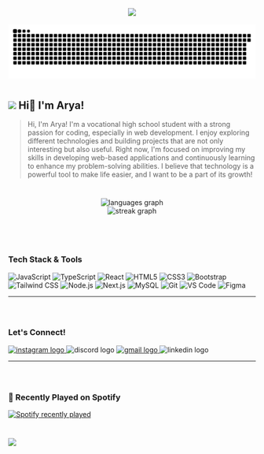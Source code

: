 <div align="center">
  <img height="200" src="https://media.tenor.com/1wJ787vEIDYAAAAM/michie-michie-jkt48.gif"  />
</div>

![GitHub Contribution](./github-user-contribution2.svg)   

# <h2> <img src="https://media.giphy.com/media/mGcNjsfWAjY5AEZNw6/giphy.gif" width="50"> Hi👋 I'm Arya!</h2> 

> Hi, I'm Arya! I'm a vocational high school student with a strong passion for coding, especially in web development. I enjoy exploring different technologies and building projects that are not only interesting but also useful. Right now, I'm focused on improving my skills in developing web-based applications and continuously learning to enhance my problem-solving abilities. I believe that technology is a powerful tool to make life easier, and I want to be a part of its growth!

###

<br>

<div align="center">
  <img src="https://github-readme-stats.vercel.app/api/top-langs?username=AryaEm&locale=en&hide_title=false&layout=compact&card_width=320&langs_count=4&theme=rose_pine&hide_border=true" height="150" alt="languages graph" />
  <br>
  <img src="https://streak-stats.demolab.com?user=AryaEm&locale=en&mode=daily&theme=rose_pine&hide_border=true&border_radius=5" height="150" alt="streak graph"  />
</div>

###

<br>
<br>

### Tech Stack & Tools
<div align="left">
  <img src="https://cdn.jsdelivr.net/gh/devicons/devicon/icons/javascript/javascript-plain.svg" height="35" alt="JavaScript" />
  <img src="https://cdn.jsdelivr.net/gh/devicons/devicon/icons/typescript/typescript-original.svg" height="35" alt="TypeScript" />
  <img src="https://cdn.jsdelivr.net/gh/devicons/devicon/icons/react/react-original.svg" height="35" alt="React" />
  <img src="https://cdn.jsdelivr.net/gh/devicons/devicon/icons/html5/html5-original.svg" height="35" alt="HTML5" />
  <img src="https://cdn.jsdelivr.net/gh/devicons/devicon/icons/css3/css3-original.svg" height="35" alt="CSS3" />
  <img src="https://cdn.jsdelivr.net/gh/devicons/devicon/icons/bootstrap/bootstrap-original.svg" height="35" alt="Bootstrap" />
  <img src="https://cdn.jsdelivr.net/gh/devicons/devicon/icons/tailwindcss/tailwindcss-original-wordmark.svg" height="35" alt="Tailwind CSS" />
  <img src="https://cdn.jsdelivr.net/gh/devicons/devicon/icons/nodejs/nodejs-original.svg" height="35" alt="Node.js" />
  <img src="https://cdn.jsdelivr.net/gh/devicons/devicon/icons/nextjs/nextjs-original.svg" height="35" alt="Next.js" />
  <img src="https://cdn.jsdelivr.net/gh/devicons/devicon/icons/mysql/mysql-original.svg" height="35" alt="MySQL" />
  <img src="https://cdn.jsdelivr.net/gh/devicons/devicon/icons/git/git-original.svg" height="35" alt="Git" />
  <img src="https://cdn.jsdelivr.net/gh/devicons/devicon/icons/vscode/vscode-original.svg" height="35" alt="VS Code" />
  <img src="https://cdn.jsdelivr.net/gh/devicons/devicon/icons/figma/figma-original.svg" height="25" alt="Figma" />
</div>

----------
###

<br>

### Let's Connect!
<div align="left">
  <a href="https://www.instagram.com/aryaa.em" target="_blank">
<a href="https://www.instagram.com/aryaa.em" target="_blank">
    <img src="https://img.shields.io/static/v1?message=Instagram&logo=instagram&label=&color=E4405F&logoColor=white&labelColor=&style=for-the-badge" height="30" alt="instagram logo"  />
  </a>
  <img src="https://img.shields.io/static/v1?message=Discord&logo=discord&label=&color=7289DA&logoColor=white&labelColor=&style=for-the-badge" height="30" alt="discord logo"  />
  <a href="ary4maulanaa@gmail.com" target="_blank">
    <img src="https://img.shields.io/static/v1?message=Gmail&logo=gmail&label=&color=D14836&logoColor=white&labelColor=&style=for-the-badge" height="30" alt="gmail logo"  />
  </a>
  <img src="https://img.shields.io/static/v1?message=LinkedIn&logo=linkedin&label=&color=0077B5&logoColor=white&labelColor=&style=for-the-badge" height="30" alt="linkedin logo"  />
</div>

----------
###

<br>

### 🎵 Recently Played on Spotify
<div align="left">
  <a href="https://open.spotify.com/user/31ny25fko7qrrzcdhzq7frs6n6ca">
    <img src="https://spotify-recently-played-readme.vercel.app/api?user=31ny25fko7qrrzcdhzq7frs6n6ca&count=5&unique=false" alt="Spotify recently played" />
  </a>
</div>

###

<br>

<div align="left">
  <img src="https://visitor-badge.laobi.icu/badge?page_id=AryaEm.AryaEm&left_color=mediumaquamarine&right_color=slategrey&left_text=Profile%20Views" />
</div>
